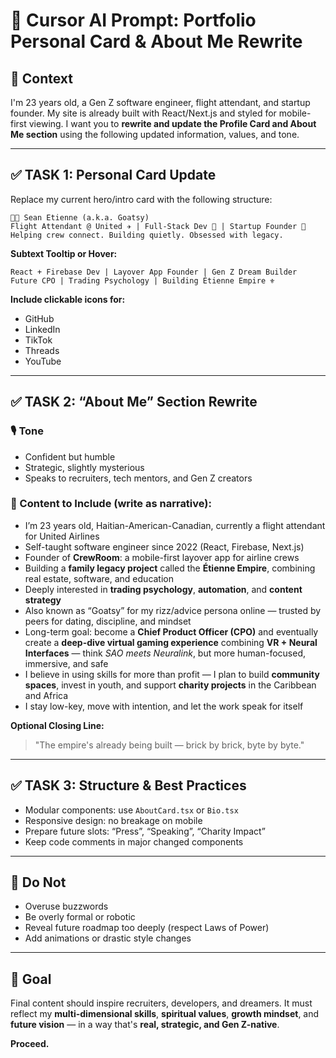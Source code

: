 # 🚀 Cursor AI Prompt: Portfolio Personal Card & About Me Rewrite

## 🎯 Context
I'm 23 years old, a Gen Z software engineer, flight attendant, and startup founder. My site is already built with React/Next.js and styled for mobile-first viewing. I want you to **rewrite and update the Profile Card and About Me section** using the following updated information, values, and tone.

---

## ✅ TASK 1: Personal Card Update

Replace my current hero/intro card with the following structure:

```
🧑‍🚀 Sean Etienne (a.k.a. Goatsy)  
Flight Attendant @ United ✈️ | Full-Stack Dev 🧠 | Startup Founder 🚀  
Helping crew connect. Building quietly. Obsessed with legacy.
```

**Subtext Tooltip or Hover:**
```
React + Firebase Dev | Layover App Founder | Gen Z Dream Builder  
Future CPO | Trading Psychology | Building Étienne Empire ⚜️
```

**Include clickable icons for:**
- GitHub  
- LinkedIn  
- TikTok  
- Threads  
- YouTube  

---

## ✅ TASK 2: “About Me” Section Rewrite

### 🎙️ Tone
- Confident but humble  
- Strategic, slightly mysterious  
- Speaks to recruiters, tech mentors, and Gen Z creators

### 🧠 Content to Include (write as narrative):
- I’m 23 years old, Haitian-American-Canadian, currently a flight attendant for United Airlines  
- Self-taught software engineer since 2022 (React, Firebase, Next.js)  
- Founder of **CrewRoom**: a mobile-first layover app for airline crews  
- Building a **family legacy project** called the **Étienne Empire**, combining real estate, software, and education  
- Deeply interested in **trading psychology**, **automation**, and **content strategy**  
- Also known as “Goatsy” for my rizz/advice persona online — trusted by peers for dating, discipline, and mindset  
- Long-term goal: become a **Chief Product Officer (CPO)** and eventually create a **deep-dive virtual gaming experience** combining **VR + Neural Interfaces** — think *SAO meets Neuralink*, but more human-focused, immersive, and safe  
- I believe in using skills for more than profit — I plan to build **community spaces**, invest in youth, and support **charity projects** in the Caribbean and Africa  
- I stay low-key, move with intention, and let the work speak for itself

**Optional Closing Line:**  
> "The empire's already being built — brick by brick, byte by byte."

---

## ✅ TASK 3: Structure & Best Practices

- Modular components: use `AboutCard.tsx` or `Bio.tsx`  
- Responsive design: no breakage on mobile  
- Prepare future slots: “Press”, “Speaking”, “Charity Impact”  
- Keep code comments in major changed components

---

## 🛑 Do Not
- Overuse buzzwords  
- Be overly formal or robotic  
- Reveal future roadmap too deeply (respect Laws of Power)  
- Add animations or drastic style changes

---

## 📎 Goal
Final content should inspire recruiters, developers, and dreamers. It must reflect my **multi-dimensional skills**, **spiritual values**, **growth mindset**, and **future vision** — in a way that's **real, strategic, and Gen Z-native**.

**Proceed.**
